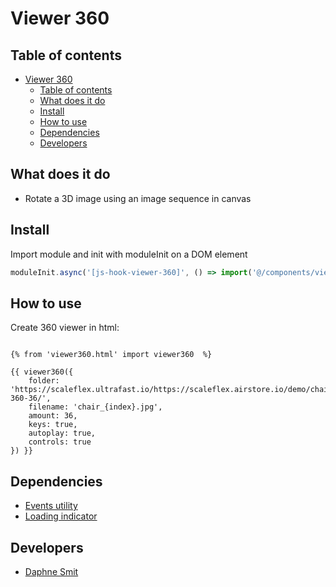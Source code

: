 # Viewer 360

## Table of contents
- [Viewer 360](#viewer-360)
  - [Table of contents](#table-of-contents)
  - [What does it do](#what-does-it-do)
  - [Install](#install)
  - [How to use](#how-to-use)
  - [Dependencies](#dependencies)
  - [Developers](#developers)


## What does it do
* Rotate a 3D image using an image sequence in canvas

## Install
Import module and init with moduleInit on a DOM element
```javascript
moduleInit.async('[js-hook-viewer-360]', () => import('@/components/viewer360'));
```

## How to use

Create 360 viewer in html:

```htmlmixed

{% from 'viewer360.html' import viewer360  %}

{{ viewer360({
    folder: 'https://scaleflex.ultrafast.io/https://scaleflex.airstore.io/demo/chair-360-36/',
    filename: 'chair_{index}.jpg',
    amount: 36,
    keys: true,
    autoplay: true,
    controls: true
}) }}
```

## Dependencies
* [Events utility](/utilities/events/)
* [Loading indicator](components/loading-indicator/)

## Developers
* [Daphne Smit](mailto:daphne.smit@deptagency.com)
